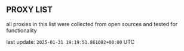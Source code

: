 ## PROXY LIST

all proxies in this list were collected from open sources and tested for functionality

last update: `2025-01-31 19:19:51.861082+00:00` UTC